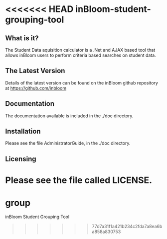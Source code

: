 <<<<<<< HEAD
inBloom-student-grouping-tool
=========================
What is it?
-----------

The Student Data aquisition calculator is a .Net and AJAX based tool that allows inBloom users to perform criteria based searches on student data.

The Latest Version
------------------

Details of the latest version can be found on the inBloom github repository at https://github.com/inbloom

Documentation
-------------

The documentation available is included in the ./doc directory.

Installation
------------

Please see the file AdministratorGuide, in the ./doc directory.

Licensing
---------

Please see the file called LICENSE.
=======
group
=====

inBloom Student Grouping Tool
>>>>>>> 77d7a31f1a421b234c2fda7a8ea6ba858a830753
